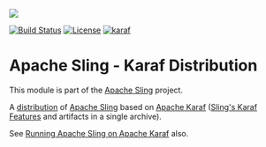 [<img src="https://sling.apache.org/res/logos/sling.png"/>](https://sling.apache.org)

 [![Build Status](https://builds.apache.org/buildStatus/icon?job=Sling/sling-org-apache-sling-karaf-distribution/master)](https://builds.apache.org/job/Sling/job/sling-org-apache-sling-karaf-distribution/job/master) [![License](https://img.shields.io/badge/License-Apache%202.0-blue.svg)](https://www.apache.org/licenses/LICENSE-2.0) [![karaf](https://sling.apache.org/badges/group-karaf.svg)](https://github.com/apache/sling-aggregator/blob/master/docs/groups/karaf.md)

# Apache Sling - Karaf Distribution

This module is part of the [Apache Sling](https://sling.apache.org) project.

A [distribution](https://karaf.apache.org/manual/latest/#_custom_distributions) of [Apache Sling](https://sling.apache.org) based on [Apache Karaf](https://karaf.apache.org) ([Sling's Karaf Features](https://sling.apache.org/documentation/karaf.html#sling-karaf-features) and artifacts in a single archive).

See [Running Apache Sling on Apache Karaf](http://sling.apache.org/documentation/karaf.html) also.
